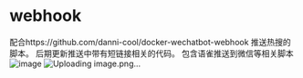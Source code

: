 # webhook
配合https://github.com/danni-cool/docker-wechatbot-webhook
推送热搜的脚本。
后期更新推送中带有短链接相关的代码。
包含语雀推送到微信等相关脚本
![image](https://github.com/jiyuhei/webhook/assets/143597936/88268c7c-8d93-4d58-be63-40e521c98b32)
![Uploading image.png…]()
